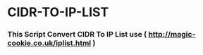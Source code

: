 # CIDR-TO-IP-LIST
### This Script Convert CIDR To IP List use ( http://magic-cookie.co.uk/iplist.html )
